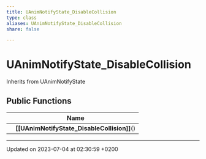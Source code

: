 ```yaml
---
title: UAnimNotifyState_DisableCollision
type: class
aliases: UAnimNotifyState_DisableCollision
share: false

---
```


# UAnimNotifyState_DisableCollision





Inherits from UAnimNotifyState

## Public Functions

|                | Name           |
| -------------- | -------------- |
| | **[[UAnimNotifyState_DisableCollision]]**() |

-------------------------------

Updated on 2023-07-04 at 02:30:59 +0200